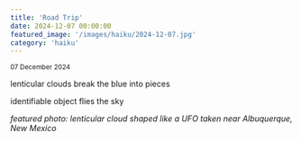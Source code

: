 ```yaml
---
title: 'Road Trip'
date: 2024-12-07 00:00:00
featured_image: '/images/haiku/2024-12-07.jpg'
category: 'haiku'
---
```

<small>07 December 2024</small>

lenticular clouds break the blue into pieces 

identifiable object flies the sky







*featured photo: lenticular cloud shaped like a UFO taken near Albuquerque, New Mexico*